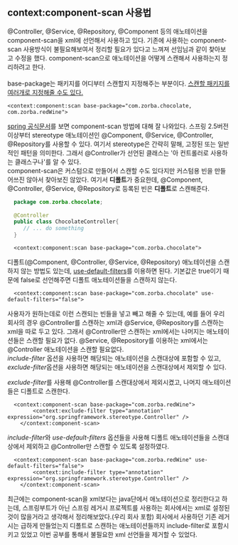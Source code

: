 ## context:component-scan 사용법
@Controller, @Service, @Repository, @Component 등의 애노테이션을 component-scan을 xml에 선언해서 사용하고 있다. 기존에 사용하는 component-scan 사용방식이 불필요해보여서 정리할 필요가 있다고 느껴져 선임님과 같이 찾아보고 수정을 했다. component-scan으로 애노테이션을 어떻게 스캔해서 사용하는지 정리하려고 한다. 
<br><br>
base-package는 패키지를 어디부터 스캔할지 지정해주는 부분이다. <u>스캔할 패키지를 여러개로 지정해줄 수도 있다.</u> 
```
<context:component:scan base-package="com.zorba.chocolate, com.zorba.redWine">
```
[spring 공식문서](https://docs.spring.io/spring/docs/3.0.0.M4/reference/html/ch03s10.html)를 보면 component-scan 방법에 대해 잘 나와있다. 스프링 2.5버전 이상부터 stereotype 애노테이션인 @Component, @Service, @Controller, @Repository를 사용할 수 있다. 여기서 stereotype은 간략히 말해, 고정된 또는 일반적인 패턴을 의미한다. 그래서 @Controller가 선언된 클래스는 '아 컨트롤러로 사용하는 클래스구나'를 알 수 있다. 
<br>
component-scan은 커스텀으로 만들어서 스캔할 수도 있다지만 커스텀용 빈을 만들어쓰진 않아서 찾아보진 않았다. 여기서 **디폴트**가 중요한데, @Component, @Controller, @Service, @Repository로 등록된 빈은 **디폴트**로 스캔해준다. 
```java
  package com.zorba.chocolate;
  
  @Controller
  public class ChocolateController{
     // ... do something
  }
```

```
  <context:component:scan base-package="com.zorba.chocolate">
```

디폴트(@Component, @Controller, @Service, @Repository) 애노테이션을 스캔하지 않는 방법도 있는데, <u>use-default-filters</u>를 이용하면 된다. 기본값은 true이기 때문에 false로 선언해주면 디폴트 애노테이션들을 스캔하지 않는다.
```
  <context:component:scan base-package="com.zorba.chocolate" use-default-filters="false">
```

사용자가 원하는데로 이런 스캔되는 빈들을 넣고 빼고 해줄 수 있는데, 예를 들어 우리 회사의 경우 @Controller를 스캔하는 xml과 @Service, @Repository를 스캔하는 xml을 따로 두고 있다. 그래서 @Controller만 스캔하는 xml에서는 나머지는 애노테이션들은 스캔할 필요가 없다. @Service, @Repository를 이용하는 xml에서는 @Controller 애노테이션을 스캔할 필요없다. <br>
*include-filter* 옵션을 사용하면 해당되는 애노테이션을 스캔대상에 포함할 수 있고, *exclude-filter*옵션을 사용하면 해당되는 애노테이션을 스캔대상에서 제외할 수 있다.

*exclude-filter*를 사용해 @Controller를 스캔대상에서 제외시켰고, 나머지 애노테이션들은 디폴트로 스캔한다.
```
  <context:component-scan base-package="com.zorba.redWine">
		<context:exclude-filter type="annotation" expression="org.springframework.stereotype.Controller" />		
	</context:component-scan>
```

*include-filter*와 *use-default-filters* 옵션들을 사용해 디폴트 애노테이션들을 스캔대상에서 제외하고 @Controller만 스캔할 수 있도록 설정하였다.
```
  <context:component-scan base-package="com.zorba.redWine" use-default-filters="false">
		<context:include-filter type="annotation" expression="org.springframework.stereotype.Controller" />
	</context:component-scan>
```

최근에는 component-scan을 xml보다는 java단에서 애노테이션으로 정리한다고 하는데, 스프링부트가 아닌 스프링 레거시 프로젝트를 사용하는 회사에서는 xml로 설정된 것이 많을거라고 생각해서 정리해보았다.(우리 회사 포함) 회사에서 사용하던 기존 레거시는 급하게 만들었는지 디폴트로 스캔하는 애노테이션들까지 include-filter로 포함시키고 있었고 이번 공부를 통해서 불필요한 xml 선언들을 제거할 수 있었다.  

